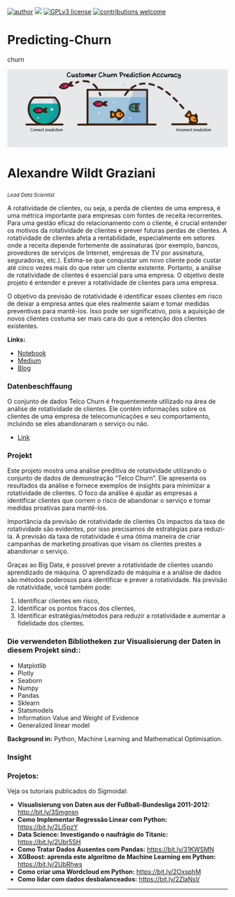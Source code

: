 

 [![author](https://img.shields.io/badge/author-wildt-red.svg)](https://www.linkedin.com/in/carlosfab) [![](https://img.shields.io/badge/python-3.7+-blue.svg)](https://www.python.org/downloads/release/python-365/) [![GPLv3 license](https://img.shields.io/badge/License-GPLv3-blue.svg)](http://perso.crans.org/besson/LICENSE.html) [![contributions welcome](https://img.shields.io/badge/contributions-welcome-brightgreen.svg?style=flat)](https://github.com/carlosfab/data_science/issues)
 
# Predicting-Churn
churn

![image](https://github.com/awildt01/Predicting-Churn/blob/main/1_WqId29D5dN_8DhiYQcHa2w.png)

# Alexandre Wildt Graziani 
<sub>*Lead Data Scientist*</sub>


A rotatividade de clientes, ou seja, a perda de clientes de uma empresa, é uma métrica importante para empresas com fontes de receita recorrentes. Para uma gestão eficaz do relacionamento com o cliente, é crucial entender os motivos da rotatividade de clientes e prever futuras perdas de clientes. A rotatividade de clientes afeta a rentabilidade, especialmente em setores onde a receita depende fortemente de assinaturas (por exemplo, bancos, provedores de serviços de Internet, empresas de TV por assinatura, seguradoras, etc.). Estima-se que conquistar um novo cliente pode custar até cinco vezes mais do que reter um cliente existente. Portanto, a análise de rotatividade de clientes é essencial para uma empresa. O objetivo deste projeto é entender e prever a rotatividade de clientes para uma empresa.

O objetivo da previsão de rotatividade é identificar esses clientes em risco de deixar a empresa antes que eles realmente saiam e tomar medidas preventivas para mantê-los. Isso pode ser significativo, pois a aquisição de novos clientes costuma ser mais cara do que a retenção dos clientes existentes.



**Links:**
* [Notebook](https://colab.research.google.com/drive/1bTC53zwlYU5jF4LkFO_oTXsfWcbNgXQd#scrollTo=jYHvwb2Ma3Lk&uniqifier=2)
* [Medium](https://medium.com/@alexandrewildtgraziani/predicting-customer-churn-c4933e4b9f85)
* [Blog](https://sigmoidal.ai)

### Datenbeschffaung
O conjunto de dados Telco Churn é frequentemente utilizado na área de análise de rotatividade de clientes. Ele contém informações sobre os clientes de uma empresa de telecomunicações e seu comportamento, incluindo se eles abandonaram o serviço ou não.

* [Link](https://raw.githubusercontent.com/carlosfab/dsnp2/master/datasets/WA_Fn-UseC_-Telco-Customer-Churn.csv)




### Projekt 


Este projeto mostra uma análise preditiva de rotatividade utilizando o conjunto de dados de demonstração “Telco Churn”. Ele apresenta os resultados da análise e fornece exemplos de insights para minimizar a rotatividade de clientes. O foco da análise é ajudar as empresas a identificar clientes que correm o risco de abandonar o serviço e tomar medidas proativas para mantê-los.

Importância da previsão de rotatividade de clientes Os impactos da taxa de rotatividade são evidentes, por isso precisamos de estratégias para reduzi-la. A previsão da taxa de rotatividade é uma ótima maneira de criar campanhas de marketing proativas que visam os clientes prestes a abandonar o serviço.

Graças ao Big Data, é possível prever a rotatividade de clientes usando aprendizado de máquina. O aprendizado de máquina e a análise de dados são métodos poderosos para identificar e prever a rotatividade. Na previsão de rotatividade, você também pode:

1. Identificar clientes em risco,
2. Identificar os pontos fracos dos clientes,
3. Identificar estratégias/métodos para reduzir a rotatividade e aumentar a fidelidade dos clientes.










### Die verwendeten Bibliotheken zur Visualisierung der Daten in diesem Projekt sind::

+ Matplotlib
+ Plotly
+ Seaborn
+ Numpy
+ Pandas
+ Sklearn
+ Statsmodels
+ Information Value and Weight of Evidence
+ Generalized linear model




**Background in:** Python, Machine Learning and Mathematical Optimisation.





### Insight


### Projetos:
Veja os tutoriais publicados do Sigmoidal:

* **Visualisierung von Daten aus der Fußball-Bundesliga 2011-2012:** http://bit.ly/3Smgnsn
* **Como Implementar Regressão Linear com Python:** https://bit.ly/2Li5pzY
* **Data Science: Investigando o naufrágio do Titanic:** https://bit.ly/2Ubr5SH
* **Como Tratar Dados Ausentes com Pandas:** https://bit.ly/31KWSMN
* **XGBoost: aprenda este algoritmo de Machine Learning em Python:** https://bit.ly/2UbRhws
* **Como criar uma Wordcloud em Python:** https://bit.ly/2OxsphM
* **Como lidar com dados desbalanceados:** https://bit.ly/2ZlaNsV

---
